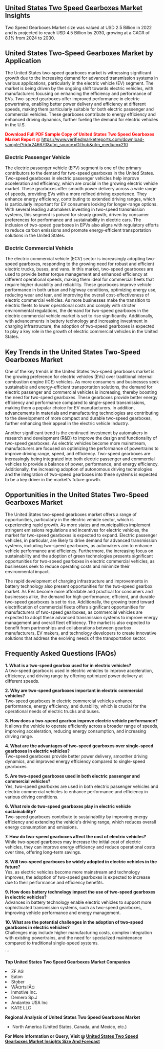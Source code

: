 <h2><a href="https://www.verifiedmarketreports.com/download-sample/?rid=246670&amp;utm_source=Github&amp;utm_medium=210" target="_blank">United States Two Speed Gearboxes Market</a> Insights</h2><p>Two Speed Gearboxes Market size was valued at USD 2.5 Billion in 2022 and is projected to reach USD 4.5 Billion by 2030, growing at a CAGR of 8.1% from 2024 to 2030.</p><p><h2>United States Two-Speed Gearboxes Market by Application</h2><p>The United States two-speed gearboxes market is witnessing significant growth due to the increasing demand for advanced transmission systems in various applications, particularly in the electric vehicle (EV) segment. The market is being driven by the ongoing shift towards electric vehicles, with manufacturers focusing on enhancing the efficiency and performance of EVs. Two-speed gearboxes offer improved performance in electric powertrains, enabling better power delivery and efficiency at different speeds, making them particularly suitable for both electric passenger and commercial vehicles. These gearboxes contribute to energy efficiency and enhanced driving dynamics, further fueling the demand for electric vehicles in the U.S. <p><span class=""><span style="color: #ff0000;"><strong>Download Full PDF Sample Copy of United States Two Speed Gearboxes Market Report</strong> @ </span><a href="https://www.verifiedmarketreports.com/download-sample/?rid=246670&amp;utm_source=Github&amp;utm_medium=210" target="_blank">https://www.verifiedmarketreports.com/download-sample/?rid=246670&amp;utm_source=Github&amp;utm_medium=210</a></span></p></p><h3>Electric Passenger Vehicle</h3><p>The electric passenger vehicle (EPV) segment is one of the primary contributors to the demand for two-speed gearboxes in the United States. Two-speed gearboxes in electric passenger vehicles help improve acceleration and efficiency, which are crucial in the growing electric vehicle market. These gearboxes offer smooth power delivery across a wide range of speeds, providing EVs with a more refined driving experience. They enhance energy efficiency, contributing to extended driving ranges, which is particularly important for EV consumers looking for longer-range options. With several leading automakers investing in two-speed transmission systems, this segment is poised for steady growth, driven by consumer preferences for performance and sustainability in electric cars. The inclusion of two-speed gearboxes in EPVs also aligns with regulatory efforts to reduce carbon emissions and promote energy-efficient transportation solutions in the United States.</p><h3>Electric Commercial Vehicle</h3><p>The electric commercial vehicle (ECV) sector is increasingly adopting two-speed gearboxes, responding to the growing need for robust and efficient electric trucks, buses, and vans. In this market, two-speed gearboxes are used to provide better torque management and enhanced efficiency at different operational speeds, making them ideal for commercial fleets that require higher durability and reliability. These gearboxes improve vehicle performance in both urban and highway conditions, optimizing energy use, reducing wear and tear, and improving the overall cost-effectiveness of electric commercial vehicles. As more businesses make the transition to electric fleets to lower operational costs and comply with stricter environmental regulations, the demand for two-speed gearboxes in the electric commercial vehicle market is set to rise significantly. Additionally, with advancements in battery technology and increasing investment in charging infrastructure, the adoption of two-speed gearboxes is expected to play a key role in the growth of electric commercial vehicles in the United States.</p><h2>Key Trends in the United States Two-Speed Gearboxes Market</h2><p>One of the key trends in the United States two-speed gearboxes market is the growing preference for electric vehicles (EVs) over traditional internal combustion engine (ICE) vehicles. As more consumers and businesses seek sustainable and energy-efficient transportation solutions, the demand for electric passenger and commercial vehicles is increasing, thereby boosting the need for two-speed gearboxes. These gearboxes provide better energy efficiency and performance compared to single-speed transmissions, making them a popular choice for EV manufacturers. In addition, advancements in materials and manufacturing technologies are contributing to the development of more compact and durable two-speed gearboxes, further enhancing their appeal in the electric vehicle industry.</p><p>Another significant trend is the continued investment by automakers in research and development (R&D) to improve the design and functionality of two-speed gearboxes. As electric vehicles become more mainstream, manufacturers are focused on optimizing the performance of powertrains to improve driving range, speed, and efficiency. Two-speed gearboxes are increasingly being integrated into both electric passenger and commercial vehicles to provide a balance of power, performance, and energy efficiency. Additionally, the increasing adoption of autonomous driving technologies and the integration of two-speed gearboxes into these systems is expected to be a key driver in the market's future growth.</p><h2>Opportunities in the United States Two-Speed Gearboxes Market</h2><p>The United States two-speed gearboxes market offers a range of opportunities, particularly in the electric vehicle sector, which is experiencing rapid growth. As more states and municipalities implement stringent emissions regulations and incentives for electric vehicles, the market for two-speed gearboxes is expected to expand. Electric passenger vehicles, in particular, are likely to drive demand for advanced transmission systems, including two-speed gearboxes, as automakers aim to enhance vehicle performance and efficiency. Furthermore, the increasing focus on sustainability and the adoption of green technologies presents significant opportunities for two-speed gearboxes in electric commercial vehicles, as businesses seek to reduce operating costs and minimize their environmental impact.</p><p>The rapid development of charging infrastructure and improvements in battery technology also present opportunities for the two-speed gearbox market. As EVs become more affordable and practical for consumers and businesses alike, the demand for high-performance, efficient, and durable two-speed gearboxes is set to rise. Additionally, the growing trend toward electrification of commercial fleets offers significant opportunities for manufacturers of two-speed gearboxes, as commercial vehicles are expected to adopt these advanced transmission systems to improve energy management and overall fleet efficiency. The market is also expected to benefit from partnerships and collaborations between gearbox manufacturers, EV makers, and technology developers to create innovative solutions that address the evolving needs of the transportation sector.</p><h2>Frequently Asked Questions (FAQs)</h2><p><strong>1. What is a two-speed gearbox used for in electric vehicles?</strong><br> A two-speed gearbox is used in electric vehicles to improve acceleration, efficiency, and driving range by offering optimized power delivery at different speeds.</p><p><strong>2. Why are two-speed gearboxes important in electric commercial vehicles?</strong><br> Two-speed gearboxes in electric commercial vehicles enhance performance, energy efficiency, and durability, which is crucial for the operational needs of electric trucks and buses.</p><p><strong>3. How does a two-speed gearbox improve electric vehicle performance?</strong><br> It allows the vehicle to operate efficiently across a broader range of speeds, improving acceleration, reducing energy consumption, and increasing driving range.</p><p><strong>4. What are the advantages of two-speed gearboxes over single-speed gearboxes in electric vehicles?</strong><br> Two-speed gearboxes provide better power delivery, smoother driving dynamics, and improved energy efficiency compared to single-speed gearboxes.</p><p><strong>5. Are two-speed gearboxes used in both electric passenger and commercial vehicles?</strong><br> Yes, two-speed gearboxes are used in both electric passenger vehicles and electric commercial vehicles to enhance performance and efficiency in various driving conditions.</p><p><strong>6. What role do two-speed gearboxes play in electric vehicle sustainability?</strong><br> Two-speed gearboxes contribute to sustainability by improving energy efficiency and extending the vehicle's driving range, which reduces overall energy consumption and emissions.</p><p><strong>7. How do two-speed gearboxes affect the cost of electric vehicles?</strong><br> While two-speed gearboxes may increase the initial cost of electric vehicles, they can improve energy efficiency and reduce operational costs over time, offering long-term savings.</p><p><strong>8. Will two-speed gearboxes be widely adopted in electric vehicles in the future?</strong><br> Yes, as electric vehicles become more mainstream and technology improves, the adoption of two-speed gearboxes is expected to increase due to their performance and efficiency benefits.</p><p><strong>9. How does battery technology impact the use of two-speed gearboxes in electric vehicles?</strong><br> Advances in battery technology enable electric vehicles to support more sophisticated transmission systems, such as two-speed gearboxes, improving vehicle performance and energy management.</p><p><strong>10. What are the potential challenges in the adoption of two-speed gearboxes in electric vehicles?</strong><br> Challenges may include higher manufacturing costs, complex integration with existing powertrains, and the need for specialized maintenance compared to traditional single-speed systems.</p>```</p><p><strong>Top United States Two Speed Gearboxes Market Companies</strong></p><div data-test-id=""><p><li>ZF AG</li><li> Eaton</li><li> Stober</li><li> WÃ¤rtsilÃ¤</li><li> Inmotive Inc.</li><li> Demero Sp.J</li><li> Andantex USA Inc</li><li> KATE LLC</li></p><div><strong>Regional Analysis of&nbsp;United States Two Speed Gearboxes Market</strong></div><ul><li dir="ltr"><p dir="ltr">North America&nbsp;(United States, Canada, and Mexico, etc.)</p></li></ul><p><strong>For More Information or Query, Visit @&nbsp;</strong><strong><a href="https://www.verifiedmarketreports.com/product/two-speed-gearboxes-market/?utm_source=Github&amp;utm_medium=210" target="_blank">United States Two Speed Gearboxes Market Insights Size And Forecast</a></strong></p></div>
